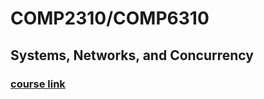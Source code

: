 # COMP2310/COMP6310 

## Systems, Networks, and Concurrency

### [course link](https://comp.anu.edu.au/courses/comp2310/)

